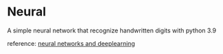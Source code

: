 # Neural
A simple neural network that recognize handwritten digits with python 3.9

reference: [neural networks and deeplearning](http://neuralnetworksanddeeplearning.com)
